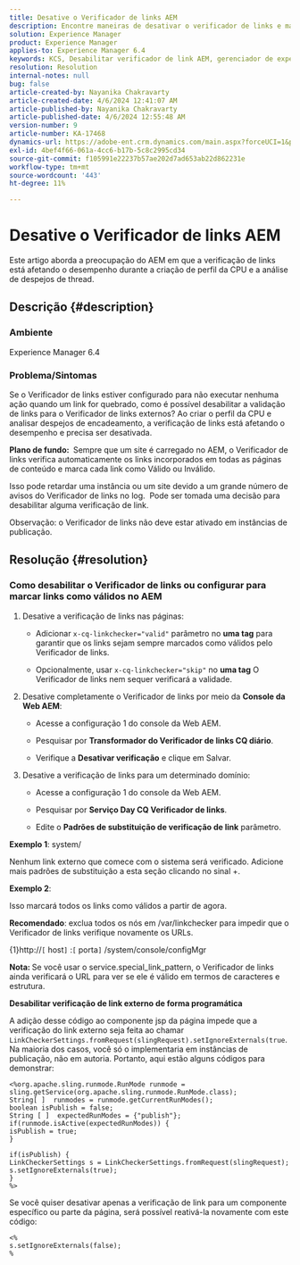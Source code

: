 ```yaml
---
title: Desative o Verificador de links AEM
description: Encontre maneiras de desativar o verificador de links e marcar links como válidos no AEM.
solution: Experience Manager
product: Experience Manager
applies-to: Experience Manager 6.4
keywords: KCS, Desabilitar verificador de link AEM, gerenciador de experiência, AEM
resolution: Resolution
internal-notes: null
bug: false
article-created-by: Nayanika Chakravarty
article-created-date: 4/6/2024 12:41:07 AM
article-published-by: Nayanika Chakravarty
article-published-date: 4/6/2024 12:55:48 AM
version-number: 9
article-number: KA-17468
dynamics-url: https://adobe-ent.crm.dynamics.com/main.aspx?forceUCI=1&pagetype=entityrecord&etn=knowledgearticle&id=c56c0f56-aef3-ee11-904b-6045bd006b25
exl-id: 4bef4f66-061a-4cc6-b17b-5c8c2995cd34
source-git-commit: f105991e22237b57ae202d7ad653ab22d862231e
workflow-type: tm+mt
source-wordcount: '443'
ht-degree: 11%

---
```


# Desative o Verificador de links AEM


Este artigo aborda a preocupação do AEM em que a verificação de links está afetando o desempenho durante a criação de perfil da CPU e a análise de despejos de thread.

## Descrição {#description}


### <b>Ambiente</b>

Experience Manager 6.4

### <b>Problema/Sintomas</b>

Se o Verificador de links estiver configurado para não executar nenhuma ação quando um link for quebrado, como é possível desabilitar a validação de links para o Verificador de links externos? Ao criar o perfil da CPU e analisar despejos de encadeamento, a verificação de links está afetando o desempenho e precisa ser desativada.

<b>Plano de fundo: </b> Sempre que um site é carregado no AEM, o Verificador de links verifica automaticamente os links incorporados em todas as páginas de conteúdo e marca cada link como Válido ou Inválido.

Isso pode retardar uma instância ou um site devido a um grande número de avisos do Verificador de links no log.  Pode ser tomada uma decisão para desabilitar alguma verificação de link.

Observação: o Verificador de links não deve estar ativado em instâncias de publicação.


## Resolução {#resolution}


### Como desabilitar o Verificador de links ou configurar para marcar links como válidos no AEM

1. Desative a verificação de links nas páginas:

   - Adicionar `x-cq-linkchecker="valid"` parâmetro no <b>uma tag</b> para garantir que os links sejam sempre marcados como válidos pelo Verificador de links.


   - Opcionalmente, usar `x-cq-linkchecker="skip"` no <b>uma tag</b> O Verificador de links nem sequer verificará a validade.
2. Desative completamente o Verificador de links por meio da <b>Console da Web AEM</b>:
   - Acesse a configuração 1 do console da Web AEM.


   - Pesquisar por <b>Transformador do Verificador de links CQ diário</b>.


   - Verifique a <b>Desativar verificação</b> e clique em Salvar.
3. Desative a verificação de links para um determinado domínio:
   - Acesse a configuração 1 do console da Web AEM.


   - Pesquisar por <b>Serviço Day CQ Verificador de links</b>.


   - Edite o <b>Padrões de substituição de verificação de link</b> parâmetro.


<b>Exemplo 1</b>: system/

Nenhum link externo que comece com o sistema será verificado. Adicione mais padrões de substituição a esta seção clicando no sinal +.

<b>Exemplo 2</b>:

Isso marcará todos os links como válidos a partir de agora.

<b>Recomendado</b>: exclua todos os nós em /var/linkchecker para impedir que o Verificador de links verifique novamente os URLs.

{1}http://`[` host`]` :`[` porta`]` /system/console/configMgr

<b>Nota: </b>Se você usar o service.special_link_pattern, o Verificador de links ainda verificará o URL para ver se ele é válido em termos de caracteres e estrutura.

<b>Desabilitar verificação de link externo de forma programática</b>

A adição desse código ao componente jsp da página impede que a verificação do link externo seja feita ao chamar `LinkCheckerSettings.fromRequest(slingRequest).setIgnoreExternals(true`. Na maioria dos casos, você só o implementaria em instâncias de publicação, não em autoria. Portanto, aqui estão alguns códigos para demonstrar:




```
<%org.apache.sling.runmode.RunMode runmode = sling.getService(org.apache.sling.runmode.RunMode.class);
String[ ]  runmodes = runmode.getCurrentRunModes();
boolean isPublish = false;
String [ ]  expectedRunModes = {"publish"};
if(runmode.isActive(expectedRunModes)) {
isPublish = true;
}

if(isPublish) {
LinkCheckerSettings s = LinkCheckerSettings.fromRequest(slingRequest);
s.setIgnoreExternals(true);
}
%>
```




Se você quiser desativar apenas a verificação de link para um componente específico ou parte da página, será possível reativá-la novamente com este código:


```
<%
s.setIgnoreExternals(false);
%
```
